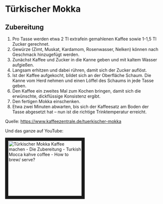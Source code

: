 # Türkischer Mokka

## Zubereitung

1. Pro Tasse werden etwa 2 Tl extrafein gemahlenen Kaffee sowie 1-1,5 Tl Zucker gerechnet.
2. Gewürze (Zimt, Muskat, Kardamom, Rosenwasser, Nelken) können nach Geschmack hinzugefügt werden.
3. Zunächst Kaffee und Zucker in die Kanne geben und mit kaltem Wasser aufgießen.
4. Langsam erhitzen und dabei rühren, damit sich der Zucker auflöst.
5. Ist der Kaffee aufgekocht, bildet sich an der Oberfläche Schaum. Die Kanne vom Herd nehmen und einen Löffel des Schaums in jede Tasse geben.
6. Den Kaffee ein zweites Mal zum Kochen bringen, damit sich die erwünschte, dickflüssige Konsistenz ergibt.
7. Den fertigen Mokka einschenken.
8. Etwa zwei Minuten abwarten, bis sich der Kaffeesatz am Boden der Tasse abgesetzt hat – nun ist die richtige Trinktemperatur erreicht.


Quelle: https://www.kaffeezentrale.de/tuerkischer-mokka

Und das ganze auf YouTube:

<a href="http://www.youtube.com/watch?feature=player_embedded&v=3at2Rxkh4v8" target="_blank"><img src="http://img.youtube.com/vi/3at2Rxkh4v8/0.jpg" alt="Türkischer Mokka Kaffee machen - Die Zubereitung - Turkish Mocca kahve coffee - How to brew/ serve?" width="240" height="180" border="10" /></a>
